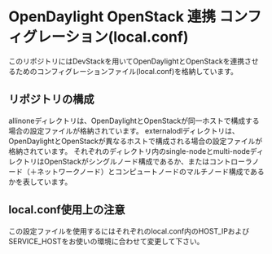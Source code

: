 # OpenDaylight OpenStack 連携 コンフィグレーション(local.conf)

このリポジトリにはDevStackを用いてOpenDaylightとOpenStackを連携させるためのコンフィグレーションファイル(local.conf)を格納しています。

## リポジトリの構成
allinoneディレクトリは、OpenDaylightとOpenStackが同一ホストで構成する場合の設定ファイルが格納されています。
externalodlディレクトリは、OpenDaylightとOpenStackが異なるホストで構成される場合の設定ファイルが格納されています。
それぞれのディレクトリ内のsingle-nodeとmulti-nodeディレクトリはOpenStackがシングルノード構成であるか、またはコントローラノード（＋ネットワークノード）とコンピュートノードのマルチノード構成であるかを表しています。

## local.conf使用上の注意
この設定ファイルを使用するにはそれぞれのlocal.conf内のHOST_IPおよびSERVICE_HOSTをお使いの環境に合わせて変更して下さい。
